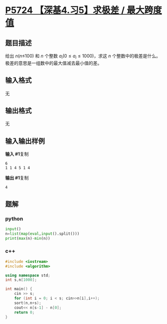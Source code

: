 # [P5724 【深基4.习5】求极差 / 最大跨度值](https://www.luogu.com.cn/problem/P5724)

## 题目描述

给出 *n*(*n*≤100) 和 *n* 个整数 $a_i(0\le a_i \le 1000)$，求这 *n* 个整数中的极差是什么。极差的意思是一组数中的最大值减去最小值的差。

## 输入格式

无

## 输出格式

无

## 输入输出样例

**输入 #1**复制

```
6
1 1 4 5 1 4
```

**输出 #1**复制

```
4
```

## 题解

### python

```python
input()
n=list(map(eval,input().split()))
print(max(n)-min(n))
```

### c++

```cpp
#include <iostream>
#include <algorithm>

using namespace std;
int s,n[1000];

int main() {
    cin >> s;
    for (int i = 0; i < s; cin>>n[i],i++);
    sort(n,n+s);
    cout<< n[s-1] - n[0];
    return 0;
}
```

